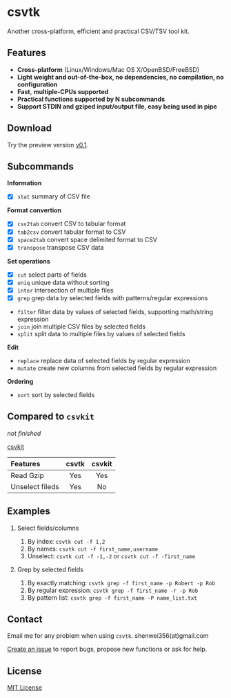 # csvtk

Another cross-platform, efficient and practical CSV/TSV tool kit.

## Features

- **Cross-platform** (Linux/Windows/Mac OS X/OpenBSD/FreeBSD)
- **Light weight and out-of-the-box, no dependencies, no compilation, no configuration**
- **Fast**,  **multiple-CPUs supported**
- **Practical functions supported by N subcommands**
- **Support STDIN and gziped input/output file, easy being used in pipe**

## Download

Try the preview version [v0.1](https://github.com/shenwei356/csvtk/releases/tag/v0.1).

## Subcommands

**Information**

-  [x] `stat` summary of CSV file

**Format convertion**

-  [x] `csv2tab` convert CSV to tabular format
-  [x] `tab2csv` convert tabular format to CSV
-  [x] `space2tab` convert space delimited format to CSV
-  [x] `transpose` transpose CSV data

**Set operations**

-  [x] `cut` select parts of fields
-  [x] `uniq` unique data without sorting
-  [x] `inter` intersection of multiple files
-  [x] `grep` grep data by selected fields with patterns/regular expressions
-  `filter` filter data by values of selected fields, supporting math/string expression
-  `join` join multiple CSV files by selected fields
-  `split` split data to multiple files by values of selected fields

**Edit**

-  `replace` replace data of selected fields by regular expression
-  `mutate` create new columns from selected fields by regular expression

**Ordering**

-  `sort` sort by selected fields

## Compared to `csvkit`

*not finished*

[csvkit](http://csvkit.readthedocs.org/en/540/)

Features                |  csvtk   |  csvkit
:-----------------------|:--------:|:--------:
Read    Gzip            |   Yes    |  Yes
Unselect fileds         |   Yes    |  No


## Examples

1. Select fields/columns

    1. By index: `csvtk cut -f 1,2`
    1. By names: `csvtk cut -f first_name,username`
    1. Unselect: `csvtk cut -f -1,-2` or `csvtk cut -f -first_name`

1. Grep by selected fields

    1. By exactly matching: `csvtk grep -f first_name -p Robert -p Rob`
    1. By regular expression: `csvtk grep -f first_name -r -p Rob`
    1. By pattern list: `csvtk grep -f first_name -P name_list.txt`

## Contact

Email me for any problem when using `csvtk`. shenwei356(at)gmail.com

[Create an issue](https://github.com/shenwei356/csvtk/issues) to report bugs,
propose new functions or ask for help.

## License

[MIT License](https://github.com/shenwei356/csvtk/blob/master/LICENSE)
